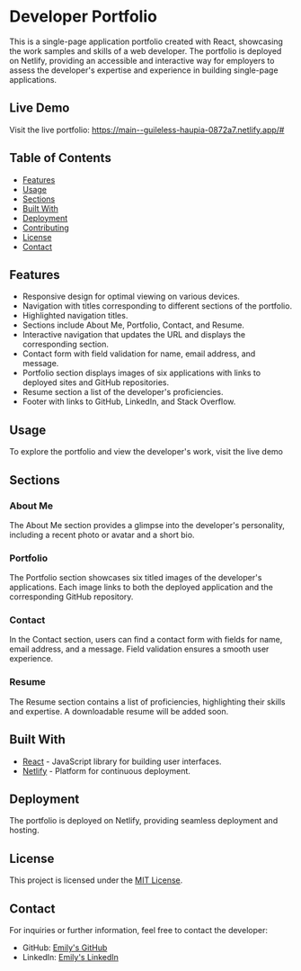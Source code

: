 # Developer Portfolio

This is a single-page application portfolio created with React, showcasing the work samples and skills of a web developer. The portfolio is deployed on Netlify, providing an accessible and interactive way for employers to assess the developer's expertise and experience in building single-page applications.

## Live Demo

Visit the live portfolio: https://main--guileless-haupia-0872a7.netlify.app/#

## Table of Contents

- [Features](#features)
- [Usage](#usage)
- [Sections](#sections)
- [Built With](#built-with)
- [Deployment](#deployment)
- [Contributing](#contributing)
- [License](#license)
- [Contact](#contact)

## Features

- Responsive design for optimal viewing on various devices.
- Navigation with titles corresponding to different sections of the portfolio.
- Highlighted navigation titles.
- Sections include About Me, Portfolio, Contact, and Resume.
- Interactive navigation that updates the URL and displays the corresponding section.
- Contact form with field validation for name, email address, and message.
- Portfolio section displays images of six applications with links to deployed sites and GitHub repositories.
- Resume section a list of the developer's proficiencies.
- Footer with links to GitHub, LinkedIn, and Stack Overflow.

## Usage

To explore the portfolio and view the developer's work, visit the live demo

## Sections

### About Me

The About Me section provides a glimpse into the developer's personality, including a recent photo or avatar and a short bio.

### Portfolio

The Portfolio section showcases six titled images of the developer's applications. Each image links to both the deployed application and the corresponding GitHub repository.

### Contact

In the Contact section, users can find a contact form with fields for name, email address, and a message. Field validation ensures a smooth user experience.

### Resume

The Resume section contains a list of proficiencies, highlighting their skills and expertise. A downloadable resume will be added soon.

## Built With

- [React](https://reactjs.org/) - JavaScript library for building user interfaces.
- [Netlify](https://www.netlify.com/) - Platform for continuous deployment.

## Deployment

The portfolio is deployed on Netlify, providing seamless deployment and hosting.

## License

This project is licensed under the [MIT License](LICENSE).

## Contact

For inquiries or further information, feel free to contact the developer:

- GitHub: [Emily's GitHub](https://github.com/developer-username)
- LinkedIn: [Emily's LinkedIn](https://www.linkedin.com/in/developer-name/)
